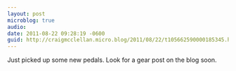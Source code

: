 ```yaml
---
layout: post
microblog: true
audio: 
date: 2011-08-22 09:28:19 -0600
guid: http://craigmcclellan.micro.blog/2011/08/22/t105662590000185345.html
---
```

Just picked up some new pedals. Look for a gear post on the blog soon.
